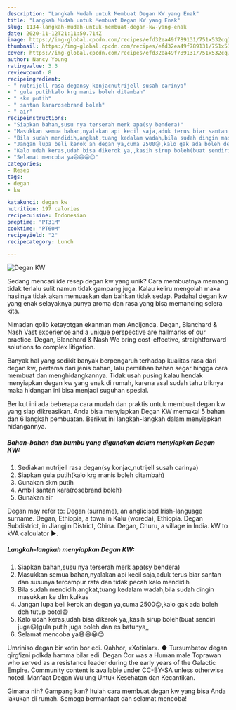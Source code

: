 ```yaml
---
description: "Langkah Mudah untuk Membuat Degan KW yang Enak"
title: "Langkah Mudah untuk Membuat Degan KW yang Enak"
slug: 1134-langkah-mudah-untuk-membuat-degan-kw-yang-enak
date: 2020-11-12T21:11:50.714Z
image: https://img-global.cpcdn.com/recipes/efd32ea49f789131/751x532cq70/degan-kw-foto-resep-utama.jpg
thumbnail: https://img-global.cpcdn.com/recipes/efd32ea49f789131/751x532cq70/degan-kw-foto-resep-utama.jpg
cover: https://img-global.cpcdn.com/recipes/efd32ea49f789131/751x532cq70/degan-kw-foto-resep-utama.jpg
author: Nancy Young
ratingvalue: 3.3
reviewcount: 8
recipeingredient:
- " nutrijell rasa degansy konjacnutrijell susah carinya"
- " gula putihkalo krg manis boleh ditambah"
- " skm putih"
- " santan kararosebrand boleh"
- " air"
recipeinstructions:
- "Siapkan bahan,susu nya terserah merk apa(sy bendera)"
- "Masukkan semua bahan,nyalakan api kecil saja,aduk terus biar santan dan susunya tercampur rata dan tidak pecah kalo mendidih"
- "Bila sudah mendidih,angkat,tuang kedalam wadah,bila sudah dingin masukkan ke dlm kulkas"
- "Jangan lupa beli kerok an degan ya,cuma 2500😜,kalo gak ada boleh deh tutup botol😄"
- "Kalo udah keras,udah bisa dikerok ya,,kasih sirup boleh(buat sendiri juga😃)gula putih juga boleh dan es batunya,,"
- "Selamat mencoba ya😄😃😀😊"
categories:
- Resep
tags:
- degan
- kw

katakunci: degan kw 
nutrition: 197 calories
recipecuisine: Indonesian
preptime: "PT31M"
cooktime: "PT60M"
recipeyield: "2"
recipecategory: Lunch

---
```



![Degan KW](https://img-global.cpcdn.com/recipes/efd32ea49f789131/751x532cq70/degan-kw-foto-resep-utama.jpg)

Sedang mencari ide resep degan kw yang unik? Cara membuatnya memang tidak terlalu sulit namun tidak gampang juga. Kalau keliru mengolah maka hasilnya tidak akan memuaskan dan bahkan tidak sedap. Padahal degan kw yang enak selayaknya punya aroma dan rasa yang bisa memancing selera kita.

Nimadan qolib ketayotgan ekanman men Andijonda. Degan, Blanchard &amp; Nash Vast experience and a unique perspective are hallmarks of our practice. Degan, Blanchard &amp; Nash We bring cost-effective, straightforward solutions to complex litigation.

Banyak hal yang sedikit banyak berpengaruh terhadap kualitas rasa dari degan kw, pertama dari jenis bahan, lalu pemilihan bahan segar hingga cara membuat dan menghidangkannya. Tidak usah pusing kalau hendak menyiapkan degan kw yang enak di rumah, karena asal sudah tahu triknya maka hidangan ini bisa menjadi suguhan spesial.


Berikut ini ada beberapa cara mudah dan praktis untuk membuat degan kw yang siap dikreasikan. Anda bisa menyiapkan Degan KW memakai 5 bahan dan 6 langkah pembuatan. Berikut ini langkah-langkah dalam menyiapkan hidangannya.

<!--inarticleads1-->

##### Bahan-bahan dan bumbu yang digunakan dalam menyiapkan Degan KW:

1. Sediakan  nutrijell rasa degan(sy konjac,nutrijell susah carinya)
1. Siapkan  gula putih(kalo krg manis boleh ditambah)
1. Gunakan  skm putih
1. Ambil  santan kara(rosebrand boleh)
1. Gunakan  air


Degan may refer to: Degan (surname), an anglicised Irish-language surname. Degan, Ethiopia, a town in Kalu (woreda), Ethiopia. Degan Subdistrict, in Jiangjin District, China. Degan, Churu, a village in India. kW to kVA calculator ►. 

<!--inarticleads2-->

##### Langkah-langkah menyiapkan Degan KW:

1. Siapkan bahan,susu nya terserah merk apa(sy bendera)
1. Masukkan semua bahan,nyalakan api kecil saja,aduk terus biar santan dan susunya tercampur rata dan tidak pecah kalo mendidih
1. Bila sudah mendidih,angkat,tuang kedalam wadah,bila sudah dingin masukkan ke dlm kulkas
1. Jangan lupa beli kerok an degan ya,cuma 2500😜,kalo gak ada boleh deh tutup botol😄
1. Kalo udah keras,udah bisa dikerok ya,,kasih sirup boleh(buat sendiri juga😃)gula putih juga boleh dan es batunya,,
1. Selamat mencoba ya😄😃😀😊


Umriniso degan bir xotin bor edi. Qahhor, «Xotinlar». ◆ Tursumbetov degan qirgʻizni polkda hamma bilar edi. Degan Cor was a Human male Toprawan who served as a resistance leader during the early years of the Galactic Empire. Community content is available under CC-BY-SA unless otherwise noted. Manfaat Degan Wulung Untuk Kesehatan dan Kecantikan. 

Gimana nih? Gampang kan? Itulah cara membuat degan kw yang bisa Anda lakukan di rumah. Semoga bermanfaat dan selamat mencoba!

